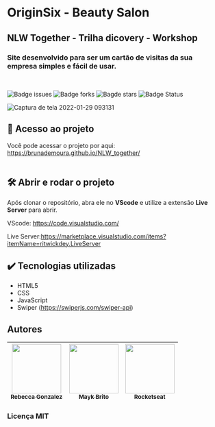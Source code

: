 #   OriginSix - Beauty Salon
## NLW Together - Trilha dicovery - Workshop
### Site desenvolvido para ser um cartão de visitas da sua empresa simples e fácil de usar.
<br>

![Badge issues](https://img.shields.io/github/issues/BrunadeMoura/NLW_together)
![Badge forks](https://img.shields.io/github/forks/BrunadeMoura/NLW_together)
![Bagde stars](https://img.shields.io/github/stars/BrunadeMoura/NLW_together)
![Badge Status](https://img.shields.io/badge/status-concluido-brightgreen)


![Captura de tela 2022-01-29 093131](https://user-images.githubusercontent.com/61100366/163693672-7f05aaa8-052e-4f42-9375-7aab4f5535e2.png)

## 📁 Acesso ao projeto
Você pode acessar o projeto por aqui: https://brunademoura.github.io/NLW_together/
<br>
<br>
## 🛠️ Abrir e rodar o projeto
Após clonar o repositório, abra ele no <strong>VScode</strong> e utilize a extensão <strong>Live Server</strong> para abrir.

VScode: https://code.visualstudio.com/

Live Server:https://marketplace.visualstudio.com/items?itemName=ritwickdey.LiveServer

## ✔️ Tecnologias utilizadas
*   HTML5
*   CSS
*   JavaScript
*   Swiper (https://swiperjs.com/swiper-api)

## Autores
| [<img src="https://media-exp1.licdn.com/dms/image/C4D03AQEnaCUvSXEWxA/profile-displayphoto-shrink_400_400/0/1636317667233?e=1655337600&v=beta&t=FurJEyc1QeVcPCRrJUk1n_bgUnXudHEQN0LfgPzktts" width=115><br><sub>Rebecca Gonzalez</sub>](https://www.linkedin.com/in/gonzalezrebecca/) |  [<img src="https://avatars.githubusercontent.com/u/6643122?v=4" width=115><br><sub>Mayk Brito</sub>](https://github.com/maykbrito) |  [<img src="https://avatars.githubusercontent.com/u/28929274?s=200&v=4" width=115><br><sub>Rocketseat</sub>](https://github.com/Rocketseat) |
| :---: | :---: | :---: |

### Licença MIT


